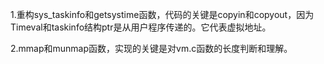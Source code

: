 1.重构sys_taskinfo和getsystime函数，代码的关键是copyin和copyout，因为Timeval和taskinfo结构ptr是从用户程序传递的。它代表虚拟地址。

2.mmap和munmap函数，实现的关键是对vm.c函数的长度判断和理解。
